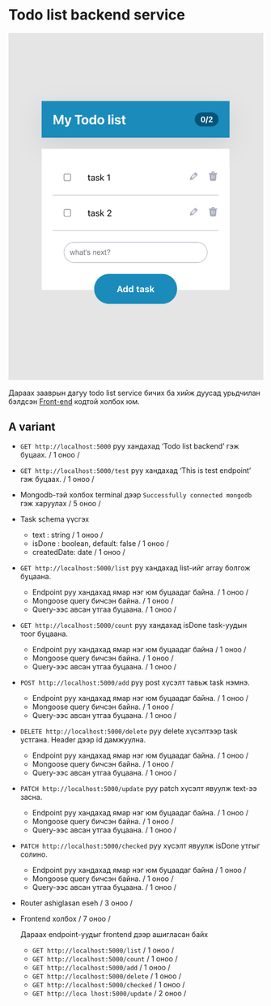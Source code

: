 # Todo list backend service

![todo-front](./todo-front.png)

Дараах зааврын дагуу todo list service бичих ба хийж дуусад урьдчилан бэлдсэн [Front-end](../front-end/) кодтой холбох юм.

## A variant

- `GET http://localhost:5000` руу хандахад ‘Todo list backend’ гэж буцаах. / 1 оноо /
- `GET http://localhost:5000/test` руу хандахад ‘This is test endpoint’ гэж буцаах. / 1 оноо /
- Mongodb-тэй холбох terminal дээр `Successfully connected mongodb` гэж харуулах / 5 оноо /
- Task schema үүсгэх
  - text : string / 1 оноо /
  - isDone : boolean, default: false / 1 оноо /
  - createdDate: date / 1 оноо /
- `GET http://localhost:5000/list` руу хандахад list-ийг array болгож буцаана.
  - Endpoint руу хандахад ямар нэг юм буцаадаг байна. / 1 оноо /
  - Mongoose query бичсэн байна. / 1 оноо /
  - Query-ээс авсан утгаа буцаана. / 1 оноо /
- `GET http://localhost:5000/count` руу хандахад isDone task-уудын тоог буцаана.
  - Endpoint руу хандахад ямар нэг юм буцаадаг байна / 1 оноо /
  - Mongoose query бичсэн байна. / 1 оноо /
  - Query-ээс авсан утгаа буцаана. / 1 оноо /
- `POST http://localhost:5000/add` руу post хүсэлт тавьж task нэмнэ.
  - Endpoint руу хандахад ямар нэг юм буцаадаг байна. / 1 оноо /
  - Mongoose query бичсэн байна. / 1 оноо /
  - Query-ээс авсан утгаа буцаана. / 1 оноо /
- `DELETE http://localhost:5000/delete` руу delete хүсэлтээр task устгана. Header дээр id дамжуулна.
  - Endpoint руу хандахад ямар нэг юм буцаадаг байна. / 1 оноо /
  - Mongoose query бичсэн байна. / 1 оноо /
  - Query-ээс авсан утгаа буцаана. / 1 оноо /
- `PATCH http://localhost:5000/update` руу patch хүсэлт явуулж text-ээ засна.
  - Endpoint руу хандахад ямар нэг юм буцаадаг байна. / 1 оноо /
  - Mongoose query бичсэн байна. / 1 оноо /
  - Query-ээс авсан утгаа буцаана. / 1 оноо /
- `PATCH http://localhost:5000/checked` руу хүсэлт явуулж isDone утгыг солино.
  - Endpoint руу хандахад ямар нэг юм буцаадаг байна / 1 оноо /
  - Mongoose query бичсэн байна. / 1 оноо /
  - Query-ээс авсан утгаа буцаана. / 1 оноо /
- Router ashiglasan eseh / 3 оноо /
- Frontend холбох / 7 оноо /
    
  Дараах endpoint-уудыг frontend дээр ашигласан байх
  
  - `GET http://localhost:5000/list` / 1 оноо /
  - `GET http://localhost:5000/count` / 1 оноо / 
  - `GET http://localhost:5000/add` / 1 оноо /
  - `GET http://localhost:5000/delete` / 1 оноо / 
  - `GET http://localhost:5000/checked` / 1 оноо / 
  - `GET http://loca lhost:5000/update`  / 2 оноо /
